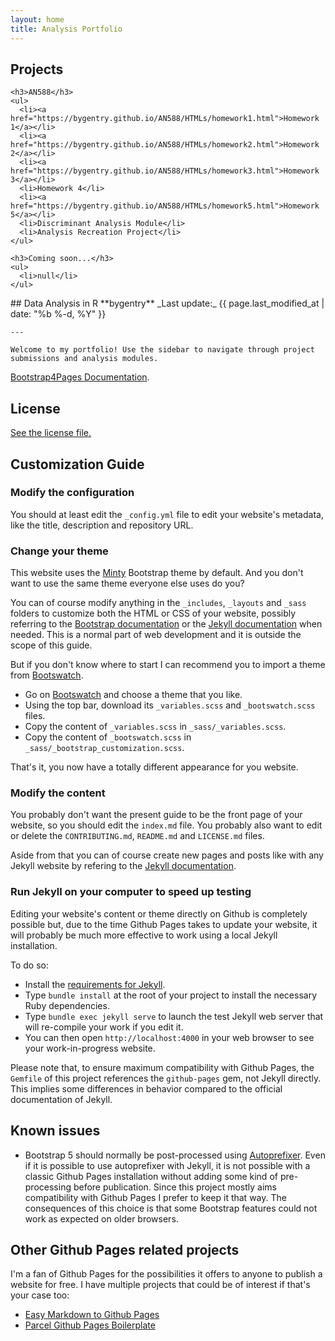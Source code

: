 ```yaml
---
layout: home
title: Analysis Portfolio
---
```


<div class="sidebar-container">
  <nav class="sidebar">
    <h2>Projects</h2>

    <h3>AN588</h3>
    <ul>
      <li><a href="https://bygentry.github.io/AN588/HTMLs/homework1.html">Homework 1</a></li>
      <li><a href="https://bygentry.github.io/AN588/HTMLs/homework2.html">Homework 2</a></li>
      <li><a href="https://bygentry.github.io/AN588/HTMLs/homework3.html">Homework 3</a></li>
      <li>Homework 4</li>
      <li><a href="https://bygentry.github.io/AN588/HTMLs/homework5.html">Homework 5</a></li>
      <li>Discriminant Analysis Module</li>
      <li>Analysis Recreation Project</li>
    </ul>

    <h3>Coming soon...</h3>
    <ul>
      <li>null</li>
    </ul>

  </nav>

  <div class="main-content">
    ## Data Analysis in R  
    **bygentry**  
    _Last update:_ {{ page.last_modified_at | date: "%b %-d, %Y" }}

    ---

    Welcome to my portfolio! Use the sidebar to navigate through project submissions and analysis modules.
  </div>
</div>



[Bootstrap4Pages Documentation](https://nicolas-van.github.io/bootstrap-4-github-pages/).



## License

[See the license file.](./LICENSE.md)

## Customization Guide

### Modify the configuration

You should at least edit the `_config.yml` file to edit your website's metadata, like the title, description and repository URL.

### Change your theme

This website uses the [Minty](https://bootswatch.com/minty/) Bootstrap theme by default. And you don't want to use the same theme everyone else uses do you?

You can of course modify anything in the `_includes`, `_layouts` and `_sass` folders to customize both the HTML or CSS of your website, possibly referring to the [Bootstrap documentation](https://getbootstrap.com/) or the [Jekyll documentation](https://jekyllrb.com/) when needed. This is a normal part of web development and it is outside the scope of this guide.

But if you don't know where to start I can recommend you to import a theme from [Bootswatch](https://bootswatch.com/).

* Go on [Bootswatch](https://bootswatch.com/) and choose a theme that you like.
* Using the top bar, download its `_variables.scss` and `_bootswatch.scss` files.
* Copy the content of `_variables.scss` in `_sass/_variables.scss`.
* Copy the content of `_bootswatch.scss` in `_sass/_bootstrap_customization.scss`.

That's it, you now have a totally different appearance for you website.

### Modify the content

You probably don't want the present guide to be the front page of your website, so you should edit the `index.md` file. You probably also want to edit or delete the `CONTRIBUTING.md`, `README.md` and `LICENSE.md` files.

Aside from that you can of course create new pages and posts like with any Jekyll website by refering to the [Jekyll documentation](https://jekyllrb.com/).

### Run Jekyll on your computer to speed up testing

Editing your website's content or theme directly on Github is completely possible but, due to the time Github Pages takes to update your website, it will probably be much more effective to work using a local Jekyll installation.

To do so:

* Install the [requirements for Jekyll](https://jekyllrb.com/docs/installation/).
* Type `bundle install` at the root of your project to install the necessary Ruby dependencies.
* Type `bundle exec jekyll serve` to launch the test Jekyll web server that will re-compile your work if you edit it.
* You can then open `http://localhost:4000` in your web browser to see your work-in-progress website.

Please note that, to ensure maximum compatibility with Github Pages, the `Gemfile` of this project references the `github-pages` gem, not Jekyll directly. This implies some differences in behavior compared to the official documentation of Jekyll.

## Known issues

* Bootstrap 5 should normally be post-processed using [Autoprefixer](https://github.com/postcss/autoprefixer). Even if it is possible to use autoprefixer with Jekyll, it is not possible with a classic Github Pages installation without adding some kind of pre-processing before publication. Since this project mostly aims compatibility with Github Pages I prefer to keep it that way. The consequences of this choice is that some Bootstrap features could not work as expected on older browsers.

## Other Github Pages related projects

I'm a fan of Github Pages for the possibilities it offers to anyone to publish a website for free. I have multiple projects that could be of interest if that's your case too:

* [Easy Markdown to Github Pages](https://nicolas-van.github.io/easy-markdown-to-github-pages/)
* [Parcel Github Pages Boilerplate](https://github.com/nicolas-van/parcel-github-pages-boilerplate)

